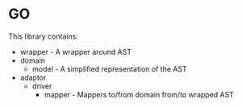 # GO
This library contains:
- wrapper - A wrapper around AST
- domain
  - model - A simplified representation of the AST
- adaptor
  - driver
    - mapper - Mappers to/from domain from/to wrapped AST 